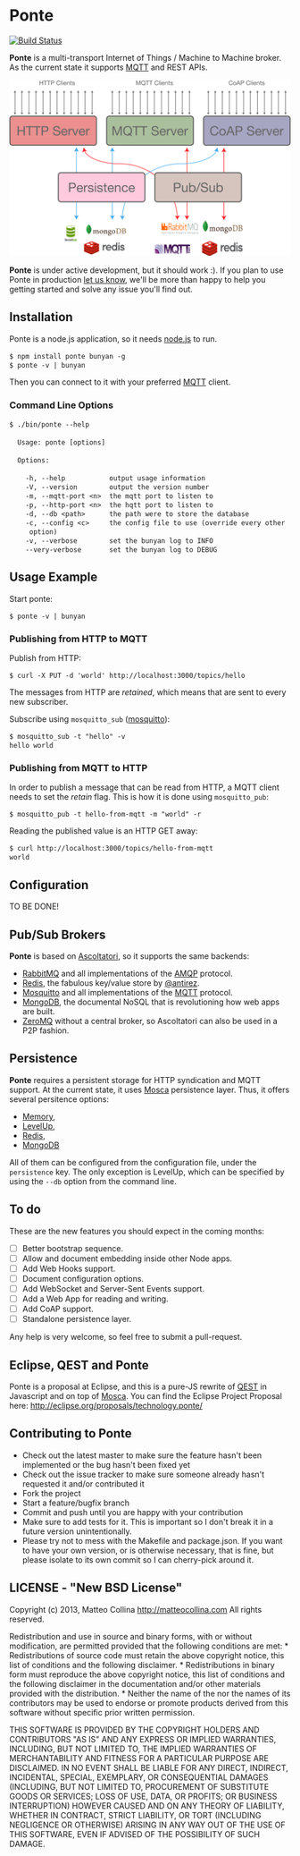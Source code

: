 Ponte
=====

[![Build
Status](https://travis-ci.org/mcollina/ponte.png)](https://travis-ci.org/mcollina/ponte)

__Ponte__ is a multi-transport Internet of Things / Machine to Machine broker.
As the current state it supports [MQTT](http://mqtt.org/) and REST
APIs.

![Ponte Architecture](./architecture.png)

__Ponte__ is under active development, but it should work :).
If you plan to use Ponte in production
[let us know](http://twitter.com/matteocollina), we'll be more than
happy to help you getting started and solve any issue you'll find out.


## Installation 

Ponte is a node.js application, so it needs [node.js](http://nodejs.org)
to run.

```
$ npm install ponte bunyan -g
$ ponte -v | bunyan
```

Then you can connect to it with your preferred [MQTT](http://mqtt.org)
client.

### Command Line Options

```
$ ./bin/ponte --help

  Usage: ponte [options]

  Options:

    -h, --help           output usage information
    -V, --version        output the version number
    -m, --mqtt-port <n>  the mqtt port to listen to
    -p, --http-port <n>  the hqtt port to listen to
    -d, --db <path>      the path were to store the database
    -c, --config <c>     the config file to use (override every other
     option)
    -v, --verbose        set the bunyan log to INFO
    --very-verbose       set the bunyan log to DEBUG
```

## Usage Example

Start ponte:
```
$ ponte -v | bunyan
```

### Publishing from HTTP to MQTT

Publish from HTTP:
```
$ curl -X PUT -d 'world' http://localhost:3000/topics/hello
```

The messages from HTTP are _retained_, which means that are sent to
every new subscriber.

Subscribe using `mosquitto_sub` ([mosquitto](http://mosquitto.org)):
```
$ mosquitto_sub -t "hello" -v
hello world
```

### Publishing from MQTT to HTTP

In order to publish a message that can be read from HTTP,
a MQTT client needs to set the _retain_ flag.
This is how it is done using `mosquitto_pub`:

```
$ mosquitto_pub -t hello-from-mqtt -m "world" -r
```

Reading the published value is an HTTP GET away:
```
$ curl http://localhost:3000/topics/hello-from-mqtt
world
```

## Configuration

TO BE DONE!

## Pub/Sub Brokers

__Ponte__ is based on
[Ascoltatori](http://github.com/mcollina/ascoltatori), so it supports the same backends:

* [RabbitMQ](http://www.rabbitmq.com/) and all implementations of
  the [AMQP](http://www.amqp.org/) protocol.
* [Redis](http://redis.io/), the fabulous key/value store by
  [@antirez](https://github.com/antirez).
* [Mosquitto](http://mosquitto.org/) and all implementations of the
  [MQTT](http://mqtt.org/) protocol.
* [MongoDB](http://www.mongodb.org/), the documental NoSQL that
  is revolutioning how web apps are built.
* [ZeroMQ](http://www.zeromq.org/) without a central broker, so
  Ascoltatori can also be used in a P2P fashion.

## Persistence

__Ponte__ requires a persistent storage for HTTP syndication and MQTT
support.
At the current state, it uses [Mosca](http://github.com/mcollina/mosca)
persistence layer.
Thus, it offers several persitence options:

* [Memory](http://mcollina.github.com/mosca/docs/lib/persistence/memory.js.html),
* [LevelUp](http://mcollina.github.com/mosca/docs/lib/persistence/levelup.js.html),
* [Redis](http://mcollina.github.com/mosca/docs/lib/persistence/redis.js.html),
* [MongoDB](http://mcollina.github.com/mosca/docs/lib/persistence/mongo.js.html)

All of them can be configured from the configuration file, under the
`persistence` key. The only exception is LevelUp, which can be specified
by using the `--db` option from the command line.

## To do

These are the new features you should expect in the coming
months:

* [ ] Better bootstrap sequence.
* [ ] Allow and document embedding inside other Node apps.
* [ ] Add Web Hooks support.
* [ ] Document configuration options.
* [ ] Add WebSocket and Server-Sent Events support.
* [ ] Add a Web App for reading and writing.
* [ ] Add CoAP support.
* [ ] Standalone persistence layer.

Any help is very welcome, so feel free to submit a pull-request.

## Eclipse, QEST and Ponte

Ponte is a proposal at Eclipse, and this is a pure-JS rewrite of
[QEST](http://github.com/mcollina/qest) in Javascript and on top of
[Mosca](http://github.com/mcollina/mosca). 
You can find the Eclipse Project Proposal here:
http://eclipse.org/proposals/technology.ponte/

## Contributing to Ponte

* Check out the latest master to make sure the feature hasn't been
  implemented or the bug hasn't been fixed yet
* Check out the issue tracker to make sure someone already hasn't
  requested it and/or contributed it
* Fork the project
* Start a feature/bugfix branch
* Commit and push until you are happy with your contribution
* Make sure to add tests for it. This is important so I don't break it
  in a future version unintentionally.
* Please try not to mess with the Makefile and package.json. If you
  want to have your own version, or is otherwise necessary, that is
  fine, but please isolate to its own commit so I can cherry-pick around
  it.

## LICENSE - "New BSD License"

Copyright (c) 2013, Matteo Collina http://matteocollina.com
All rights reserved.

Redistribution and use in source and binary forms, with or without
modification, are permitted provided that the following conditions are
met:
    * Redistributions of source code must retain the above copyright
      notice, this list of conditions and the following
      disclaimer.
    * Redistributions in binary form must reproduce the above copyright
      notice, this list of conditions and the following disclaimer
      in the documentation and/or other materials provided with the
      distribution.
    * Neither the name of the <organization> nor the
      names of its contributors may be used to endorse or promote
      products derived from this software without specific prior written
      permission.

THIS SOFTWARE IS PROVIDED BY THE COPYRIGHT HOLDERS AND CONTRIBUTORS "AS
IS" AND
ANY EXPRESS OR IMPLIED WARRANTIES, INCLUDING, BUT NOT LIMITED TO, THE
IMPLIED
WARRANTIES OF MERCHANTABILITY AND FITNESS FOR A PARTICULAR PURPOSE ARE
DISCLAIMED. IN NO EVENT SHALL <COPYRIGHT HOLDER> BE LIABLE FOR ANY
DIRECT, INDIRECT, INCIDENTAL, SPECIAL, EXEMPLARY, OR CONSEQUENTIAL
DAMAGES
(INCLUDING, BUT NOT LIMITED TO, PROCUREMENT OF SUBSTITUTE GOODS OR
SERVICES;
LOSS OF USE, DATA, OR PROFITS; OR BUSINESS INTERRUPTION) HOWEVER CAUSED
AND
ON ANY THEORY OF LIABILITY, WHETHER IN CONTRACT, STRICT LIABILITY, OR
TORT
(INCLUDING NEGLIGENCE OR OTHERWISE) ARISING IN ANY WAY OUT OF THE USE OF
THIS
SOFTWARE, EVEN IF ADVISED OF THE POSSIBILITY OF SUCH DAMAGE.
